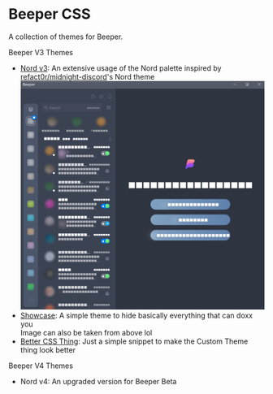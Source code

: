 # Beeper CSS

A collection of themes for Beeper.

Beeper V3 Themes
- [Nord v3](https://nspc911.github.io/themes/beeper/nord-v3.css): An extensive usage of the Nord palette inspired by [refact0r/midnight-discord](https://github.com/refact0r/midnight-discord)'s Nord theme
  ![image](https://github.com/NSPC911/themes/blob/beeper/nord-v3.png)
- [Showcase](https://nspc911.github.io/themes/beeper/showcase.css): A simple theme to hide basically everything that can doxx you<br>Image can also be taken from above lol
- [Better CSS Thing](https://nspc911.github.io/themes/beeper/better-css-thing.css): Just a simple snippet to make the Custom Theme thing look better

Beeper V4 Themes
- Nord v4: An upgraded version for Beeper Beta

